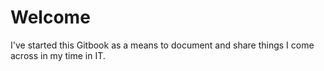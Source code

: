 # Welcome

I've started this Gitbook as a means to document and share things I come across in my time in IT. 

